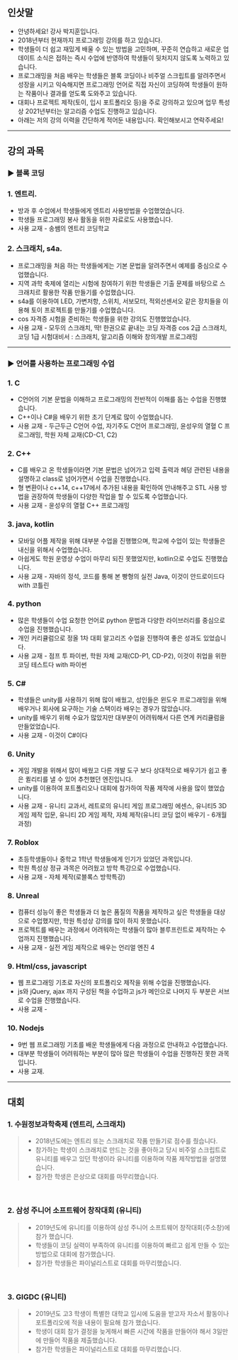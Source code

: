 ## 인삿말
* 안녕하세요! 강사 박지훈입니다.  
* 2018년부터 현재까지 프로그래밍 강의를 하고 있습니다.  
* 학생들이 더 쉽고 재밌게 배울 수 있는 방법을 고민하며, 꾸준히 연습하고 새로운 업데이트 소식은 접하는 즉시 수업에 반영하여 학생들이 뒷처지지 않도록 노력하고 있습니다.  
* 프로그래밍을 처음 배우는 학생들은 블록 코딩이나 비주얼 스크립트를 알려주면서 성장을 시키고 익숙해지면 프로그래밍 언어로 직접 자신이 코딩하여 학생들이 원하는 작품이나 결과를 얻도록 도와주고 있습니다.  
* 대회나 프로젝트 제작(토이, 입시 포트폴리오 등)을 주로 강의하고 있으며 업무 특성상 2021년부터는 알고리즘 수업도 진행하고 있습니다.  
* 아래는 저의 강의 이력을 간단하게 적어둔 내용입니다. 확인해보시고 연락주세요!  

<hr>

## 강의 과목

### ▶ 블록 코딩 

### 1. 엔트리. 
* 방과 후 수업에서 학생들에게 엔트리 사용방법을 수업했었습니다.  
* 학생들 프로그래밍 봉사 활동을 위한 자료로도 사용했습니다.  
* 사용 교재 - 송쌤의 엔트리 코딩학교  


### 2. 스크래치, s4a. 
* 프로그래밍을 처음 하는 학생들에게는 기본 문법을 알려주면서 예제를 중심으로 수업했습니다.  
* 지역 과학 축제에 열리는 시험에 참여하기 위한 학생들은 기출 문제를 바탕으로 스크래치르 활용한 작품 만들기를 수업했습니다.  
* s4a를 이용하여 LED, 가변저항, 스위치, 서보모터, 적외선센서오 같은 장치들을 이용해 토이 프로젝트를 만들기를 수업했습니다.  
* cos 자격증 시험을 준비하는 학생들을 위한 강의도 진행했었습니다.  
* 사용 교재 - 모두의 스크래치, 딱! 한권으로 끝내는 코딩 자격증 cos 2급 스크래치, 코딩 1급 시험대비서 : 스크래치, 알고리즘 이해와 창의개발 프로그래밍  

<hr>

### ▶ 언어를 사용하는 프로그래밍 수업  

### 1. C 
* C언어의 기본 문법을 이해하고 프로그래밍의 전반적이 이해를 돕는 수업을 진행했습니다.  
* C++이나 C#을 배우기 위한 초기 단계로 많이 수업했습니다.  
* 사용 교재 - 두근두근 C언어 수업, 자기주도 C언어 프로그래밍, 윤성우의 열혈 C 프로그래밍, 학원 자체 교재(CD-C1, C2)  

### 2. C++
* C를 배우고 온 학생들이라면 기본 문법은 넘어가고 입력 출력과 헤덩 관련된 내용을 설명하고 class로 넘어가면서 수업을 진행했습니다.  
* 형 변환이나 c++14, c++17에서 추가된 내용을 확인하여 안내해주고 STL 사용 방법을 권장하여 학생들이 다양한 작업을 할 수 있도록 수업했습니다.  
* 사용 교재 - 윤성우의 열혈 C++ 프로그래밍  

### 3. java, kotlin
* 모바일 어플 제작을 위해 대부분 수업을 진행했으며, 학교에 수업이 있는 학생들은 내신을 위해서 수업했습니다.  
* 아쉽게도 학원 운영상 수업이 마무리 되진 못했었지만, kotlin으로 수업도 진행했습니다.  
* 사용 교재 - 자바의 정석, 코드를 통해 본 빵형의 실전 Java, 이것이 안드로이드다 with 코틀린   

### 4. python 
* 많은 학생들이 수업 요청한 언어로 python 문법과 다양한 라이브러리를 중심으로 수업을 진행했습니다.  
* 개인 커리큘럼으로 정올 1차 대회 알고리즈 수업을 진행하여 좋은 성과도 있었습니다.  
* 사용 교재 - 점프 투 파이썬, 학원 자체 교재(CD-P1, CD-P2), 이것이 취업을 위한 코딩 테스트다 with 파이썬  

### 5. C# 
* 학생들은 unity를 사용하기 위해 많이 배웠고, 성인들은 윈도우 프로그래밍을 위해 배우거나 회사에 요구하는 기술 스택이라 배우는 경우가 많았습니다.  
* unity를 배우기 위해 수요가 많았지만 대부분이 어려워해서 다른 연계 커리큘럼을 만들었었습니다.  
* 사용 교재 - 이것이 C#이다

### 6. Unity  
* 게임 개발을 위해서 많이 배웠고 다른 개발 도구 보다 상대적으로 배우기가 쉽고 좋은 퀼리티를 낼 수 있어 추천했던 엔진입니다.  
* unity를 이용하여 포트폴리오나 대회에 참가하여 작품 제작에 사용을 많이 했었습니다.  
* 사용 교재 - 유니티 교과서, 레트로의 유니티 게임 프로그래밍 에센스, 유니티5 3D 게임 제작 입문, 유니티 2D 게임 제작, 자체 제작(유니티 코딩 없이 배우기 - 6개월 과정)  

### 7. Roblox  
* 초등학생들이나 중학교 1학년 학생들에게 인기가 있었던 과목입니다.  
* 학원 특성상 정규 과목은 어려웠고 방학 특강으로 수업했습니다.  
* 사용 교재 - 자체 제작(로블록스 방학특강)  

### 8. Unreal  
* 컴퓨터 성능이 좋은 학생들과 더 높은 품질의 작품을 제작하고 싶은 학생들을 대상으로 수업했지만, 학원 특성상 강의를 많이 하지 못했습니다.  
* 프로젝트를 배우는 과정에서 어려워하는 학생들이 많아 블루프린트로 제작하는 수업까지 진행했습니다.  
* 사용 교재 - 실전 게임 제작으로 배우는 언리얼 엔진 4  

### 9. Html/css, javascript
* 웹 프로그래밍 기초로 자신의 포트폴리오 제작을 위해 수업을 진행했습니다.  
* js와 jQuery, ajax 까지 구성된 책을 수업하고 js가 메인으로 나머지 두 부분은 서브로 수업을 진행했습니다.  
* 사용 교재 - 

### 10. Nodejs  
* 9번 웹 프로그래밍 기초를 배운 학생들에게 다음 과정으로 안내하고 수업했습니다.  
* 대부분 학생들이 어려워하는 부분이 많아 많은 학생들이 수업을 진행하진 못한 과목입니다.  
* 사용 교재. 

<hr>

## 대회  

### 1. 수원정보과학축제 (엔트리, 스크래치)  
> * 2018년도에는 엔트리 또는 스크래치로 작품 만들기로 점수를 줬습니다.
> * 참가하는 학생이 스크래치로 만드는 것을 좋아하고 당시 비주얼 스크립트로 유니티를 배우고 있던 학생이라 유니티를 이용하며 작품 제작방법을 설명했습니다.
> * 참가한 학생은 은상으로 대회를 마무리했습니다.  

<br>

### 2. 삼성 주니어 소프트웨어 창작대회 (유니티)  
> * 2019년도에 유니티를 이용하여 삼성 주니어 소프트웨어 창작대회(주소창)에 참가 했습니다.  
> * 학생들이 코딩 실력이 부족하여 유니티를 이용하여 빠르고 쉽게 만들 수 있는 방법으로 대회에 참가했습니다.  
> * 참가한 학생들은 파이널리스트로 대회를 마무리했습니다.  

<br>

### 3. GIGDC (유니티)  
> * 2019년도 고3 학생이 특별한 대학교 입시에 도움을 받고자 자소서 활동이나 포트폴리오에 적을 내용이 필요해 참가 했습니다.    
> * 학생이 대회 참가 결정을 늦게해서 빠른 시간에 작품을 만들어야 해서 3일만에 만들어 작품을 제출했습니다.  
> * 참가한 학생들은 파이널리스트로 대회를 마무리했습니다.  

